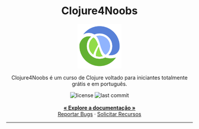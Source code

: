 <div align="center">
    <h1>Clojure4Noobs</h1>
    <img src="../../assets/clojure_logo.png" alt="clojure logo" width="120"/>
    <p>Clojure4Noobs é um curso de Clojure voltado para iniciantes totalmente grátis e em português.</p>
    <img src="https://img.shields.io/github/license/ygorsimoes/clojure4noobs" alt="license">
    <img src="https://img.shields.io/github/last-commit/ygorsimoes/clojure4noobs" alt="last commit">
    <br />
    <br />
    <a href="https://github.com/ygorsimoes/clojure4noobs/blob/main/doc/iniciante/README.md#documentação"><strong>« Explore a documentação »</strong></a>
    <br />
    <a href="https://github.com/ygorsimoes/clojure4noobs/issues/new/choose">Reportar Bugs</a>
    ·
    <a href="https://github.com/ygorsimoes/clojure4noobs/issues/new/choose">Solicitar Recursos</a>
</div>
<hr>